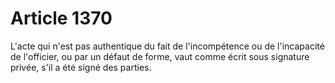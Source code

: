 # Article 1370

L'acte qui n'est pas authentique du fait de l'incompétence ou de l'incapacité de l'officier, ou par un défaut de forme, vaut comme écrit sous signature privée, s'il a été signé des parties.
